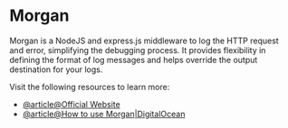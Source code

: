 # Morgan

Morgan is a NodeJS and express.js middleware to log the HTTP request and error, simplifying the debugging process. It provides flexibility in defining the format of log messages and helps override the output destination for your logs.

Visit the following resources to learn more:

- [@article@Official Website](https://www.npmjs.com/package/morgan)
- [@article@How to use Morgan|DigitalOcean](https://www.digitalocean.com/community/tutorials/nodejs-getting-started-morgan)

